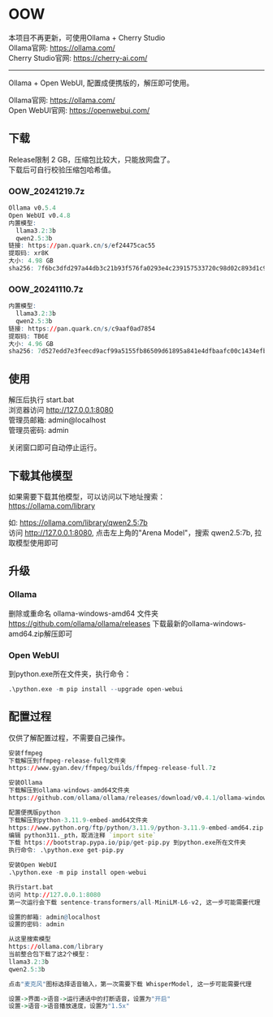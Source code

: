 # OOW

本项目不再更新，可使用Ollama + Cherry Studio  
Ollama官网: https://ollama.com/  
Cherry Studio官网: https://cherry-ai.com/  

---
Ollama + Open WebUI, 配置成便携版的，解压即可使用。  

Ollama官网: https://ollama.com/  
Open WebUI官网: https://openwebui.com/  


## 下载
Release限制 2 GB，压缩包比较大，只能放网盘了。  
下载后可自行校验压缩包哈希值。  

### OOW_20241219.7z
```r
Ollama v0.5.4
Open WebUI v0.4.8
内置模型:
  llama3.2:3b
  qwen2.5:3b
链接: https://pan.quark.cn/s/ef24475cac55
提取码: xr8K
大小: 4.98 GB
sha256: 7f6bc3dfd297a44db3c21b93f576fa0293e4c239157533720c98d02c893d1c9d
```

### OOW_20241110.7z
```r
内置模型:
  llama3.2:3b
  qwen2.5:3b
链接: https://pan.quark.cn/s/c9aaf0ad7854
提取码: TB6E
大小: 4.96 GB
sha256: 7d527edd7e3feecd9acf99a5155fb86509d61895a841e4dfbaafc00c1434efbd
```

## 使用
解压后执行 start.bat  
浏览器访问 http://127.0.0.1:8080  
管理员邮箱: admin@localhost  
管理员密码: admin  

关闭窗口即可自动停止运行。


## 下载其他模型
如果需要下载其他模型，可以访问以下地址搜索：  
https://ollama.com/library  

如: https://ollama.com/library/qwen2.5:7b  
访问 http://127.0.0.1:8080, 点击左上角的"Arena Model"，搜索 qwen2.5:7b, 拉取模型使用即可  


## 升级
### Ollama
删除或重命名 ollama-windows-amd64 文件夹  
https://github.com/ollama/ollama/releases 下载最新的ollama-windows-amd64.zip解压即可

### Open WebUI
到python.exe所在文件夹，执行命令：  
```r
.\python.exe -m pip install --upgrade open-webui
```


## 配置过程
仅供了解配置过程，不需要自己操作。

```r
安装ffmpeg
下载解压到ffmpeg-release-full文件夹
https://www.gyan.dev/ffmpeg/builds/ffmpeg-release-full.7z

安装Ollama
下载解压到ollama-windows-amd64文件夹
https://github.com/ollama/ollama/releases/download/v0.4.1/ollama-windows-amd64.zip

配置便携版python
下载解压到python-3.11.9-embed-amd64文件夹
https://www.python.org/ftp/python/3.11.9/python-3.11.9-embed-amd64.zip
编辑 python311._pth，取消注释 `import site`
下载 https://bootstrap.pypa.io/pip/get-pip.py 到python.exe所在文件夹
执行命令: .\python.exe get-pip.py

安装Open WebUI
.\python.exe -m pip install open-webui

执行start.bat
访问 http://127.0.0.1:8080
第一次运行会下载 sentence-transformers/all-MiniLM-L6-v2, 这一步可能需要代理

设置的邮箱: admin@localhost
设置的密码: admin

从这里搜索模型
https://ollama.com/library  
当前整合包下载了这2个模型：
llama3.2:3b
qwen2.5:3b

点击"麦克风"图标选择语音输入，第一次需要下载 WhisperModel, 这一步可能需要代理

设置->界面->语音->运行通话中的打断语音，设置为"开启"
设置->语音->语音播放速度，设置为"1.5x"
```
